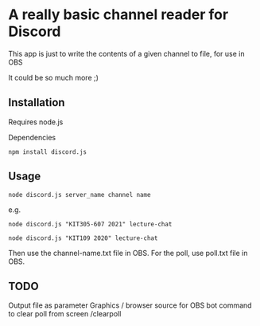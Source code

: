 # A really basic channel reader for Discord
This app is just to write the contents of a given channel to file, for use in OBS

It could be so much more ;)

## Installation
Requires node.js

Dependencies

`npm install discord.js`

## Usage
`node discord.js server_name channel name`

e.g.

`node discord.js "KIT305-607 2021" lecture-chat`

`node discord.js "KIT109 2020" lecture-chat`

Then use the channel-name.txt file in OBS.
For the poll, use poll.txt file in OBS.

## TODO
Output file as parameter
Graphics / browser source for OBS
bot command to clear poll from screen /clearpoll